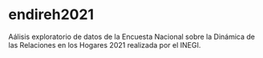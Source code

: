 # endireh2021
Aálisis exploratorio de datos de la Encuesta Nacional sobre la Dinámica de las Relaciones en los Hogares 2021 realizada por el INEGI.
